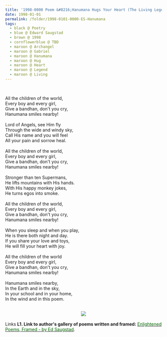 ```yaml
---
title: '1998-0000 Poem &#8216;Hanumana Hugs Your Heart (The Living Legend: Archangel Gabriel)&#8217; by Edward Saugstad'
date: 1998-01-01
permalink: /folder/1998-0101-0000-ES-Hanumana
tags:
  - black @ Poetry
  - blue @ Edward Saugstad
  - brown @ 1998
  - cornflowerblue @ TBD
  - maroon @ Archangel
  - maroon @ Gabriel
  - maroon @ Hanumana
  - maroon @ Hug
  - maroon @ Heart
  - maroon @ Legend
  - maroon @ Living
---
```


<br>

<p>
All the children of the world,<br>
Every boy and every girl,<br>
Give a bandhan, don't you cry,<br>
Hanumana smiles nearby!<br>
<br>
Lord of Angels, see Him fly<br>
Through the wide and windy sky,<br>
Call His name and you will feel<br>
All your pain and sorrow heal.<br>
<br>
All the children of the world,<br>
Every boy and every girl,<br>
Give a bandhan, don't you cry,<br>
Hanumana smiles nearby!<br>
<br>
Stronger than ten Supermans,<br>
He lifts mountains with His hands.<br>
With His happy monkey jokes,<br>
He turns egos into smoke.<br>
<br>
All the children of the world,<br>
Every boy and every girl,<br>
Give a bandhan, don't you cry,<br>
Hanumana smiles nearby!<br>
<br>
When you sleep and when you play,<br>
He is there both night and day.<br>
If you share your love and toys,<br>
He will fill your heart with joy.<br>
<br>
All the children of the world<br>
Every boy and every girl,<br>
Give a bandhan, don't you cry,<br>
Hanumana smiles nearby!<br>
<br>
Hanumana smiles nearby,<br>
In the Earth and in the sky,<br>
In your school and in your home,<br>
In the wind and in this poem.<br>
</p>

<br>

<div style="text-align: center"><img src="https://pub-419291371d4c44a1b438e7d5a9e4e904.r2.dev/1998-0000_Poem_'Hanumana_Hugs_Your_Heart'_by_Edward_Saugstad.jpg" /></div>

<br>

<wave-list>
<list-title color="DarkSeaGreen" width="25">Links</list-title>
  <list-item color="BlanchedAlmond"  width="285"><b> L1. Link to author's gallery of poems written and framed:</b> <a href="https://imageevent.com/sahaja/art/enlightenedpoemsframedbyedsaugstad"><font color="DarkGreen">Enlightened Poems, Framed - by Ed Saugstad</font></a>. </list-item>
</wave-list>